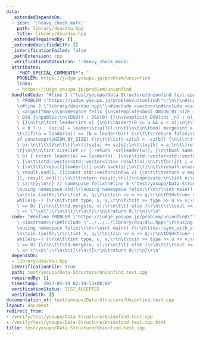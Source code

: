 ```yaml
---
data:
  _extendedDependsOn:
  - icon: ':heavy_check_mark:'
    path: library/dsu/dsu.hpp
    title: library/dsu/dsu.hpp
  _extendedRequiredBy: []
  _extendedVerifiedWith: []
  _isVerificationFailed: false
  _pathExtension: cpp
  _verificationStatusIcon: ':heavy_check_mark:'
  attributes:
    '*NOT_SPECIAL_COMMENTS*': ''
    PROBLEM: https://judge.yosupo.jp/problem/unionfind
    links:
    - https://judge.yosupo.jp/problem/unionfind
  bundledCode: "#line 1 \"test/yosupo/Data-Structure/Unionfind.test.cpp\"\n#define\
    \ PROBLEM \"https://judge.yosupo.jp/problem/unionfind\"\r\n\r\n#include <iostream>\r\
    \n#line 2 \"library/dsu/dsu.hpp\"\n#include <vector>\n#include <cassert>\n#include\
    \ <algorithm>\n\nnamespace felix {\n\ntemplate<bool UNION_BY_SIZE = false>\nstruct\
    \ DSU {\npublic:\n\tDSU() : DSU(0) {}\n\texplicit DSU(int _n) : n(_n), sz(n, -1)\
    \ {}\n\t\n\tint leader(int u) {\n\t\tassert(0 <= u && u < n);\n\t\treturn (sz[u]\
    \ < 0 ? u : (sz[u] = leader(sz[u])));\n\t}\n\t\n\tbool merge(int a, int b) {\n\
    \t\tif((a = leader(a)) == (b = leader(b))) {\n\t\t\treturn false;\n\t\t}\n\t\t\
    if constexpr(UNION_BY_SIZE) {\n\t\t\tif(-sz[a] < -sz[b]) {\n\t\t\t\tstd::swap(a,\
    \ b);\n\t\t\t}\n\t\t}\n\t\tsz[a] += sz[b];\n\t\tsz[b] = a;\n\t\treturn true;\n\
    \t}\n\t\n\tint size(int u) { return -sz[leader(u)]; }\n\tbool same(int a, int\
    \ b) { return leader(a) == leader(b); }\n\n\tstd::vector<std::vector<int>> groups()\
    \ {\n\t\tstd::vector<std::vector<int>> result(n);\n\t\tfor(int i = 0; i < n; i++)\
    \ {\n\t\t\tresult[leader(i)].push_back(i);\n\t\t}\n\t\tresult.erase(std::remove_if(result.begin(),\
    \ result.end(), [](const std::vector<int>& v) {\n\t\t\treturn v.empty();\n\t\t\
    }), result.end());\n\t\treturn result;\n\t}\n\nprivate:\n\tint n;\n\tstd::vector<int>\
    \ sz;\n};\n\n} // namespace felix\n#line 5 \"test/yosupo/Data-Structure/Unionfind.test.cpp\"\
    \nusing namespace std;\r\nusing namespace felix;\r\n\r\nint main() {\r\n\tios::sync_with_stdio(false);\r\
    \n\tcin.tie(0);\r\n\tint n, q;\r\n\tcin >> n >> q;\r\n\tDSU<true> d(n);\r\n\t\
    while(q--) {\r\n\t\tint type, u, v;\r\n\t\tcin >> type >> u >> v;\r\n\t\tif(type\
    \ == 0) {\r\n\t\t\td.merge(u, v);\r\n\t\t} else {\r\n\t\t\tcout << d.same(u, v)\
    \ << \"\\n\";\r\n\t\t}\r\n\t}\r\n\treturn 0;\r\n}\r\n"
  code: "#define PROBLEM \"https://judge.yosupo.jp/problem/unionfind\"\r\n\r\n#include\
    \ <iostream>\r\n#include \"../../../library/dsu/dsu.hpp\"\r\nusing namespace std;\r\
    \nusing namespace felix;\r\n\r\nint main() {\r\n\tios::sync_with_stdio(false);\r\
    \n\tcin.tie(0);\r\n\tint n, q;\r\n\tcin >> n >> q;\r\n\tDSU<true> d(n);\r\n\t\
    while(q--) {\r\n\t\tint type, u, v;\r\n\t\tcin >> type >> u >> v;\r\n\t\tif(type\
    \ == 0) {\r\n\t\t\td.merge(u, v);\r\n\t\t} else {\r\n\t\t\tcout << d.same(u, v)\
    \ << \"\\n\";\r\n\t\t}\r\n\t}\r\n\treturn 0;\r\n}\r\n"
  dependsOn:
  - library/dsu/dsu.hpp
  isVerificationFile: true
  path: test/yosupo/Data-Structure/Unionfind.test.cpp
  requiredBy: []
  timestamp: '2023-05-19 02:19:53+08:00'
  verificationStatus: TEST_ACCEPTED
  verifiedWith: []
documentation_of: test/yosupo/Data-Structure/Unionfind.test.cpp
layout: document
redirect_from:
- /verify/test/yosupo/Data-Structure/Unionfind.test.cpp
- /verify/test/yosupo/Data-Structure/Unionfind.test.cpp.html
title: test/yosupo/Data-Structure/Unionfind.test.cpp
---
```

